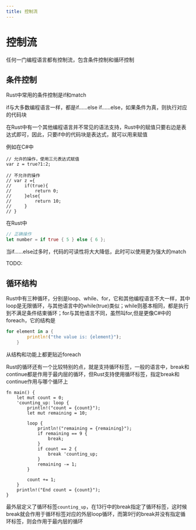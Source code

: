 ```yaml
---
title: 控制流
---
```


# 控制流

任何一门编程语言都有控制流，包含条件控制和循环控制

## 条件控制

Rust中常用的条件控制是if和match

if与大多数编程语言一样，都是if……else if……else，如果条件为真，则执行对应的代码块

在Rust中有一个其他编程语言并不常见的语法支持，Rust中的赋值只要右边是表达式即可，因此，只要if中的代码块是表达式，就可以用来赋值

例如在C#中
```cshrp
// 允许的操作，使用三元表达式赋值
var z = true?1:2;

// 不允许的操作
// var z ={
//     if(true){
//         return 0;
//     }else{
//         return 10;
//     }
// }
```

在Rust中
```rust
// 正确操作
let number = if true { 5 } else { 6 };
```

当if……else过多时，代码的可读性将大大降低，此时可以使用更为强大的match

TODO:

## 循环结构

Rust中有三种循环，分别是loop、while、for，它和其他编程语言不大一样，其中loop是无限循环，与其他语言中的while(true)类似；while则基本相同，都是执行到不满足条件结束循环；for与其他语言不同，虽然叫for,但是更像C#中的foreach，它的结构是
```rust
for element in a {
        println!("the value is: {element}");
    }
```
从结构和功能上都更贴近foreach

Rust的循环还有一个比较特别的点，就是支持循环标签，一般的语言中，break和continue都是作用于最内层的循环，但Rust支持使用循环标签，指定break和continue作用与哪个循环上
```rust{3,10,13}
fn main() {
    let mut count = 0;
    'counting_up: loop {
        println!("count = {count}");
        let mut remaining = 10;

        loop {
            println!("remaining = {remaining}");
            if remaining == 9 {
                break;
            }
            if count == 2 {
                break 'counting_up;
            }
            remaining -= 1;
        }

        count += 1;
    }
    println!("End count = {count}");
}
```
最外层定义了循环标签`counting_up`，在13行中的break指定了循环标签，这时候break就会作用于循环标签对应的外层loop循环，而第9行的break并没有指定循环标签，则会作用于最内层的循环